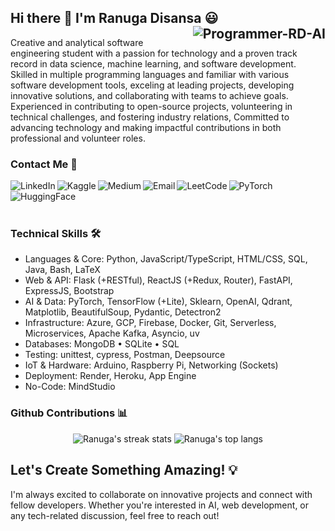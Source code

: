 ## Hi there 👋 I'm Ranuga Disansa 😃 <img align="right" src="https://komarev.com/ghpvc/?username=Programmer-RD-AI" alt="Programmer-RD-AI" />

Creative and analytical software engineering student with a passion for technology and a proven track record in data science, machine learning, and software development. Skilled in multiple programming languages and familiar with various software development tools, exceling at leading projects, developing innovative solutions, and collaborating with teams to achieve goals. Experienced in contributing to open-source projects, volunteering in technical challenges, and fostering industry relations, Committed to advancing technology and making impactful contributions in both professional and volunteer roles.

### Contact Me 💬

<center>
<a href="https://www.linkedin.com/in/programmer-rd-ai/">
<img align="left" alt="LinkedIn" src="https://img.shields.io/badge/LinkedIn-Connect-0077B5?style=for-the-badge&logo=linkedin&logoColor=white" />
</a>
<a href="https://www.kaggle.com/programmerrdai">
<img align="left" alt="Kaggle" src="https://img.shields.io/badge/Kaggle-Follow-20BEFF?style=for-the-badge&logo=kaggle&logoColor=white" />
</a>
<a href="https://medium.com/@Programmer-RD-AI">
<img align="left" alt="Medium" src="https://img.shields.io/badge/Medium-Follow-black?style=for-the-badge&logo=medium&logoColor=white" />
</a>
<a href="mailto:go2ranuga@gmail.com">
<img align="left" alt="Email" src="https://img.shields.io/badge/Email-Contact-red?style=for-the-badge&logo=gmail&logoColor=white" />
</a>
<a href="https://leetcode.com/u/Programmer-RD-AI/">
<img align="left" alt="LeetCode" src="https://img.shields.io/badge/LeetCode-Profile-FFA116?style=for-the-badge&logo=leetcode&logoColor=white" />
</a>
<a href="https://discuss.pytorch.org/u/programmer-rd-ai/summary">
<img align="left" alt="PyTorch" src="https://img.shields.io/badge/PyTorch-Community-EE4C2C?style=for-the-badge&logo=pytorch&logoColor=white" />
</a>
<a href="https://huggingface.co/Programmer-RD-AI">
<img align="left" alt="HuggingFace" src="https://img.shields.io/badge/HuggingFace-Profile-FFD21E?style=for-the-badge&logo=huggingface&logoColor=black" />
</a>
</center>
<br> <br>
<br>

### Technical Skills 🛠️

- Languages & Core: Python, JavaScript/TypeScript, HTML/CSS, SQL, Java, Bash, LaTeX
- Web & API: Flask (+RESTful), ReactJS (+Redux, Router), FastAPI, ExpressJS, Bootstrap
- AI & Data: PyTorch, TensorFlow (+Lite), Sklearn, OpenAI, Qdrant, Matplotlib, BeautifulSoup, Pydantic, Detectron2
- Infrastructure: Azure, GCP, Firebase, Docker, Git, Serverless, Microservices, Apache Kafka, Asyncio, uv
- Databases: MongoDB • SQLite • SQL
- Testing: unittest, cypress, Postman, Deepsource
- IoT & Hardware: Arduino, Raspberry Pi, Networking (Sockets)
- Deployment: Render, Heroku, App Engine
- No-Code: MindStudio

### Github Contributions 📊

<p align="center">
  <div align="center">
    <img align="" src="https://github-readme-stats.vercel.app/api?username=Programmer-RD-AI&show_icons=true&include_all_commits=true&theme=dark&hide_border=true" alt="Ranuga's streak stats"/>
    <img align="" src="https://github-readme-stats.vercel.app/api/top-langs/?username=Programmer-RD-AI&layout=compact&theme=dark&hide_border=true" alt="Ranuga's top langs"/>
  </div>
</p>

## Let's Create Something Amazing! 💡

I'm always excited to collaborate on innovative projects and connect with fellow developers. Whether you're interested in AI, web development, or any tech-related discussion, feel free to reach out!
